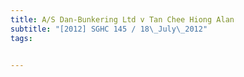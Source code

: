 ```yaml
---
title: A/S Dan-Bunkering Ltd v Tan Chee Hiong Alan 
subtitle: "[2012] SGHC 145 / 18\_July\_2012"
tags:


---
```


